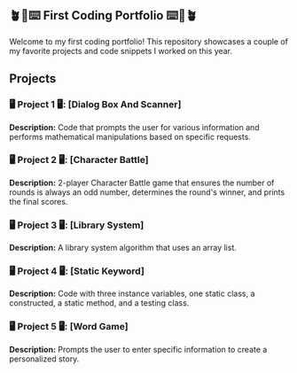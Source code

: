 ## 🪴🌸⌨️ First Coding Portfolio ⌨️🌸🪴

Welcome to my first coding portfolio! This repository showcases a couple of my favorite projects and code snippets I worked on this year.


## Projects

### 🖥️ Project 1 🖥️: [Dialog Box And Scanner]

**Description:** Code that prompts the user for various information and performs mathematical manipulations based on specific requests.

### 🖥️ Project 2 🖥️: [Character Battle]

**Description:** 2-player Character Battle game that ensures the number of rounds is always an odd number, determines the round's winner, and prints the final scores. 

### 🖥️ Project 3 🖥️: [Library System]

**Description:** A library system algorithm that uses an array list.

### 🖥️ Project 4 🖥️: [Static Keyword]

**Description:** Code with three instance variables, one static class, a constructed, a static method, and a testing class.

### 🖥️ Project 5 🖥️: [Word Game]

**Description:** Prompts the user to enter specific information to create a personalized story.
